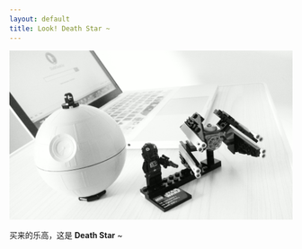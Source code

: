 ```yaml
---
layout: default
title: Look! Death Star ~
---
```


![pic](/images/deathstar.jpg)

买来的乐高，这是 **Death Star** ~